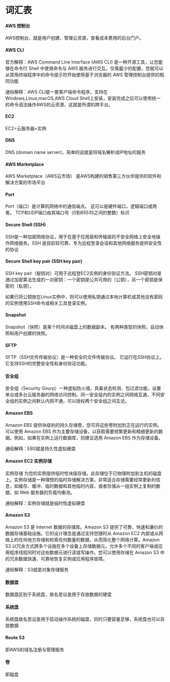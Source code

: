 # 词汇表

#### AWS 控制台

AWS控制台，就是用户创建、管理云资源，查看成本费用的后台门户。

#### AWS CLI

官方解释：AWS Command Line Interface (AWS CLI) 是一种开源工具，让您能够在命令行 Shell 中使用命令与 AWS 服务进行交互。仅需最少的配置，您就可以从常用终端程序中的命令提示符开始使用基于浏览器的 AWS 管理控制台提供的相同功能

通俗解释：AWS CLI是一套客户端命令程序，支持在Windows,Linux,macOS,AWS Cloud Shell上安装，安装完成之后可以使用统一的命令语法操作AWS的云资源，这就是所谓的跨平台。

#### EC2

EC2=云服务器=实例

#### DNS

DNS (domain name server)，简单的说就是将域名解析成IP地址的服务

#### AWS Marketplace

AWS Marketplace（AWS云市场） 是AWS构建的销售第三方伙伴提供的软件和解决方案的市场平台

#### Port

Port（端口）是计算机网络中的通信端点。 这可以是硬件端口，逻辑端口或两者。 TCP和UDP端口由其端口号（0到65535之间的整数）标识

#### Secure Shell (SSH)

SSH是一种加密网络协议，用于在基于应用层和传输层的不安全网络上安全地操作网络服务。SSH 是目前较可靠，专为远程登录会话和其他网络服务提供安全性的协议

#### Secure Shell key pair (SSH key pair)

SSH key pair（秘钥对）可用于远程登EC2实例的身份验证方法。 SSH密钥对是通过加密算法生成的一对密钥：一个密钥是公共可用的（公钥），另一个密钥是保密的（私钥）。

如果已将公钥放在Linux实例中，则可以使用私钥通过本地计算机或其他没有密码的实例使用SSH命令或相关工具登录实例。

#### Snapshot

Snapshot（快照）是某个时间点磁盘上的数据副本。 有两种类型的快照，自动快照和用户创建的快照。

#### SFTP

SFTP（SSH文件传输协议）是一种安全的文件传输协议。 它运行在SSH协议上。 它支持SSH的完整安全性和身份验证功能。

#### 安全组

安全组（Security Gourp）一种虚拟防火墙，具备状态检测、包过滤功能，设置单台或多台云服务器的网络访问控制。同一安全组内的实例之间网络互通，不同安全组的实例之间默认内网不通，可以授权两个安全组之间互访。

#### Amazon EBS

Amazon EBS 提供块级别的持久存储卷，您可将这些卷附加到正在运行的实例。可以使用 Amazon EBS 作为主要存储设备，以获取需要频繁更新和精细更新的数据。例如，如果在实例上运行数据库，则建议选用 Amazon EBS 作为存储设备。

通俗解释：EBS就是持久性虚拟硬盘

#### Amazon EC2 实例存储

实例存储 为您的实例提供临时性块级存储。此存储位于已物理附加到主机的磁盘上。实例存储是一种理想的临时存储解决方案，非常适合存储需要经常更新的信息，如缓存、缓冲、临时数据和其他临时内容，或者存储从一组实例上复制的数据，如 Web 服务器的负载均衡池。

通俗解释：实例存储就是临时性虚拟硬盘

#### Amazon S3
Amazon S3 是 Internet 数据的存储库。Amazon S3 提供了可靠、快速和廉价的数据存储基础设施。它的设计理念是通过支持您随时从 Amazon EC2 内部或从网络上的任何地方存储和检索任何数量的数据，从而简化整个网络计算。Amazon S3 以冗余方式跨多个设施在多个设备上存储数据元，允许多个不同的客户端或应用程序线程同时对这些数据元进行读或写操作。您可以使用存储在 Amazon S3 中的冗余数据快速、可靠地恢复实例或应用程序故障。

通俗解释：S3就是对象存储服务

#### 数据盘

数据盘区别于系统盘，故名思议是用于存放数据的硬盘

#### 系统盘

系统盘故名思议是用于启动操作系统的磁盘，同时只要容量足够，系统盘也可以存放数据

#### Route 53

即AWS的域名注册与管理服务

#### 卷

即磁盘